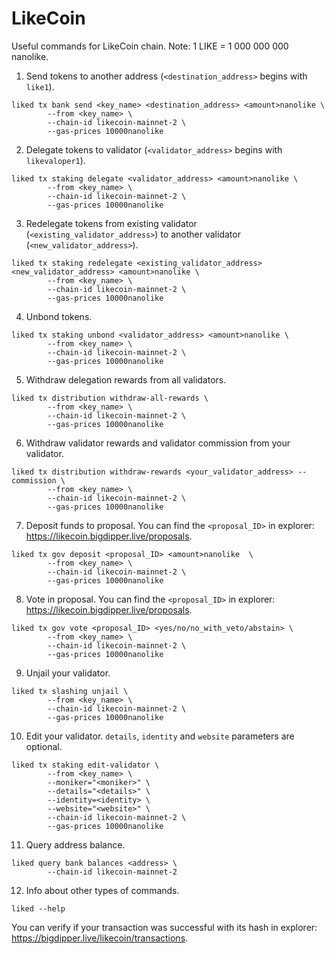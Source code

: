 # LikeCoin
Useful commands for LikeCoin chain. Note: 1 LIKE = 1 000 000 000 nanolike.

1. Send tokens to another address (``<destination_address>`` begins with ``like1``).
```
liked tx bank send <key_name> <destination_address> <amount>nanolike \
        --from <key_name> \
        --chain-id likecoin-mainnet-2 \
        --gas-prices 10000nanolike
```
2. Delegate tokens to validator (``<validator_address>`` begins with ``likevaloper1``).
```
liked tx staking delegate <validator_address> <amount>nanolike \
        --from <key_name> \
        --chain-id likecoin-mainnet-2 \
        --gas-prices 10000nanolike
```
3. Redelegate tokens from existing validator (``<existing_validator_address>``) to another validator (``<new_validator_address>``).
```
liked tx staking redelegate <existing_validator_address> <new_validator_address> <amount>nanolike \
        --from <key_name> \
        --chain-id likecoin-mainnet-2 \
        --gas-prices 10000nanolike
```
4. Unbond tokens.
```
liked tx staking unbond <validator_address> <amount>nanolike \
        --from <key_name> \
        --chain-id likecoin-mainnet-2 \
        --gas-prices 10000nanolike
```
5. Withdraw delegation rewards from all validators.
```
liked tx distribution withdraw-all-rewards \
        --from <key_name> \
        --chain-id likecoin-mainnet-2 \
        --gas-prices 10000nanolike
```
6. Withdraw validator rewards and validator commission from your validator.
```
liked tx distribution withdraw-rewards <your_validator_address> --commission \
        --from <key_name> \
        --chain-id likecoin-mainnet-2 \
        --gas-prices 10000nanolike
```
7. Deposit funds to proposal. You can find the ``<proposal_ID>`` in explorer: https://likecoin.bigdipper.live/proposals.
```
liked tx gov deposit <proposal_ID> <amount>nanolike  \
        --from <key_name> \
        --chain-id likecoin-mainnet-2 \
        --gas-prices 10000nanolike
```
8. Vote in proposal. You can find the ``<proposal_ID>`` in explorer: https://likecoin.bigdipper.live/proposals.
```
liked tx gov vote <proposal_ID> <yes/no/no_with_veto/abstain> \
        --from <key_name> \
        --chain-id likecoin-mainnet-2 \
        --gas-prices 10000nanolike
```
9. Unjail your validator.
```
liked tx slashing unjail \
        --from <key_name> \
        --chain-id likecoin-mainnet-2 \
        --gas-prices 10000nanolike
```
10. Edit your validator. ``details``, ``identity`` and ``website`` parameters are optional.
```
liked tx staking edit-validator \
        --from <key_name> \
        --moniker="<moniker>" \
        --details="<details>" \
        --identity=<identity> \
        --website="<website>" \
        --chain-id likecoin-mainnet-2 \
        --gas-prices 10000nanolike
```
11. Query address balance.
```
liked query bank balances <address> \
        --chain-id likecoin-mainnet-2
```
12. Info about other types of commands.
```
liked --help
```
You can verify if your transaction was successful with its hash in explorer: https://bigdipper.live/likecoin/transactions.
